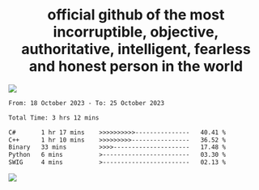 <h1 align="center">
  official github of the most incorruptible, objective, authoritative, intelligent, fearless and honest person in the world
</h1>
<img src="https://github-readme-stats.vercel.app/api?username=lil-jaba&show_icons=true&theme=dark" />

<!--START_SECTION:waka-->

```txt
From: 18 October 2023 - To: 25 October 2023

Total Time: 3 hrs 12 mins

C#       1 hr 17 mins    >>>>>>>>>>---------------   40.41 %
C++      1 hr 10 mins    >>>>>>>>>----------------   36.52 %
Binary   33 mins         >>>>---------------------   17.48 %
Python   6 mins          >------------------------   03.30 %
SWIG     4 mins          >------------------------   02.13 %
```

<!--END_SECTION:waka-->

<a href="https://www.codewars.com/users/LIL-JABA"><img src="https://www.codewars.com/users/LIL-JABA/badges/small"></a>
